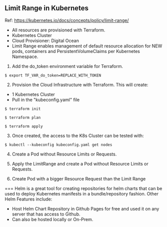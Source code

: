 ## Limit Range in Kubernetes

Ref: https://kubernetes.io/docs/concepts/policy/limit-range/

- All resources are provisioned with Terraform.
- Kubernetes Cluster
- Cloud Provisioner: Digital Ocean
- Limit Range enables management of default resource allocation for NEW pods, containers and PersistentVolumeClaims per Kubernetes Namespace.

1. Add the do_token environment variable for Terraform.
```
$ export TF_VAR_do_token=REPLACE_WITH_TOKEN
```

2. Provision the Cloud Infrastructure with Terraform.
This will create:
- 1 Kubernetes Cluster
- Pull in the "kubeconfig.yaml" file

````
$ terraform init

$ terraform plan

$ terraform apply
````

3. Once created, the access to the K8s Cluster can be tested with:
```
$ kubectl --kubeconfig kubeconfig.yaml get nodes
```

4. Create a Pod without Resource Limits or Requests.

5. Apply the LimitRange and create a Pod without Resource Limits or Requests.

6. Create Pod with a bigger Resource Request than the Limit Range

===
Helm is a great tool for creating repositories for helm charts that can be used to deploy Kubernetes manifests in a bundle/repository fashion. 
Other Helm Features include:
- Host Helm Chart Repository in Github Pages for free and used it on any server that has access to Github.
- Can also be hosted locally or On-Prem.